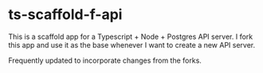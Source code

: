 # ts-scaffold-f-api

This is a scaffold app for a Typescript + Node + Postgres API server. I fork this app and use it as the base whenever I want to create a new API server.

Frequently updated to incorporate changes from the forks.

